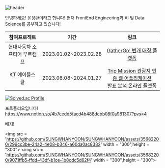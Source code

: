 ![header](https://capsule-render.vercel.app/api?type=waving&color=gradient&height=400&section=header&text=Seonghwan%20Yoon&fontSize=100)


   안녕하세요! 윤성환이라고 합니다!
   현재 FrontEnd Engineering과 AI 및 Data Science를 공부하고 있습니다!

   |참여프로젝트|기간|링크|
|:------:|:---:|:---:|
|현대자동차 소프티어 부트캠프|2023.01.02~2023.02.28|[GatherGo! 번개 매칭 플랫폼](https://github.com/softeerbootcamp/Team3)|
|KT 에이블스쿨|2023.08.08~2024.01.27|[Trip Mission 관광지 인증 웹 어플리케이션](https://github.com/SUNGWHANYOON/TM-KDTHackathon5th)<br>[발표 분석 온라인 플랫폼](https://github.com/ehdwo98/Mouse-PT)|

   [![Solved.ac Profile](http://mazassumnida.wtf/api/v2/generate_badge?boj=ysh0214727)](https://solved.ac/ysh0214727/)
   


포트폴리오입니다!
    https://www.notion.so/4b7eedd5facd4b488dcbb08f0a981307?pvs=4
   
배지!
   
   <img src = 'https://github.com/SUNGWHANYOON/SUNGWHANYOON/assets/35682200/299cc3be-24a2-4e08-b346-a60da0ac8382' width = "300",height = "300">
   <img src = 'https://github.com/SUNGWHANYOON/SUNGWHANYOON/assets/35682200/9071ffb5-ffdd-43df-b1ce-1b8cdc5d62f4' width = "300",height = "300">


